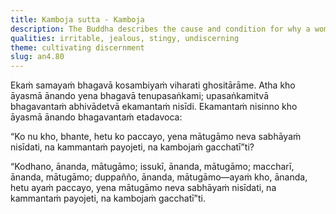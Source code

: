 ```yaml
---
title: Kamboja sutta - Kamboja
description: The Buddha describes the cause and condition for why a woman neither sits in public assemblies, nor pursues occupations, nor journeys to Kamboja.
qualities: irritable, jealous, stingy, undiscerning
theme: cultivating discernment
slug: an4.80
---
```


Ekaṁ samayaṁ bhagavā kosambiyaṁ viharati ghositārāme. Atha kho āyasmā ānando yena bhagavā tenupasaṅkami; upasaṅkamitvā bhagavantaṁ abhivādetvā ekamantaṁ nisīdi. Ekamantaṁ nisinno kho āyasmā ānando bhagavantaṁ etadavoca:

“Ko nu kho, bhante, hetu ko paccayo, yena mātugāmo neva sabhāyaṁ nisīdati, na kammantaṁ payojeti, na kambojaṁ gacchatī”ti?

“Kodhano, ānanda, mātugāmo; issukī, ānanda, mātugāmo; maccharī, ānanda, mātugāmo; duppañño, ānanda, mātugāmo—ayaṁ kho, ānanda, hetu ayaṁ paccayo, yena mātugāmo neva sabhāyaṁ nisīdati, na kammantaṁ payojeti, na kambojaṁ gacchatī”ti.

